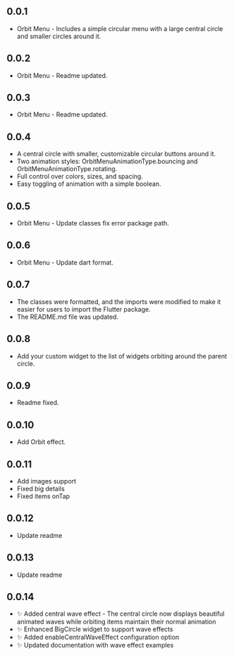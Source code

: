 ## 0.0.1

* Orbit Menu  - Includes a simple circular menu with a large central circle and smaller circles around it.

## 0.0.2

* Orbit Menu  - Readme updated.

## 0.0.3

* Orbit Menu  - Readme updated.

## 0.0.4

* A central circle with smaller, customizable circular buttons around it.
* Two animation styles: OrbitMenuAnimationType.bouncing and OrbitMenuAnimationType.rotating.
* Full control over colors, sizes, and spacing.
* Easy toggling of animation with a simple boolean.

## 0.0.5

* Orbit Menu  - Update classes fix error package path.

## 0.0.6

* Orbit Menu  - Update dart format.

## 0.0.7

* The classes were formatted, and the imports were modified to make it easier for users to import the Flutter package.
* The README.md file was updated.

## 0.0.8

* Add your custom widget to the list of widgets orbiting around the parent circle.

## 0.0.9

* Readme fixed.

## 0.0.10

* Add Orbit effect.

## 0.0.11

* Add images support
* Fixed big details 
* Fixed items onTap 

## 0.0.12

* Update readme

## 0.0.13

* Update readme

## 0.0.14

* ✨ Added central wave effect - The central circle now displays beautiful animated waves while orbiting items maintain their normal animation
* ✨ Enhanced BigCircle widget to support wave effects
* ✨ Added enableCentralWaveEffect configuration option
* ✨ Updated documentation with wave effect examples